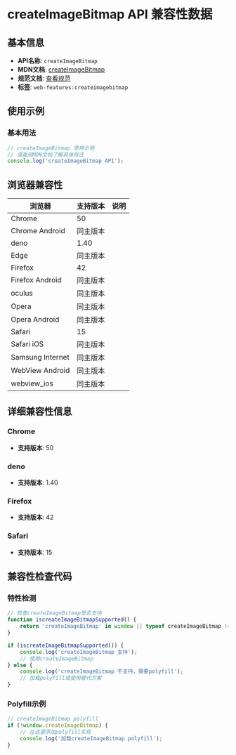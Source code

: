 # createImageBitmap API 兼容性数据

## 基本信息

- **API名称**: `createImageBitmap`
- **MDN文档**: [createImageBitmap](https://developer.mozilla.org/docs/Web/API/Window/createImageBitmap)
- **规范文档**: [查看规范](https://html.spec.whatwg.org/multipage/imagebitmap-and-animations.html#dom-createimagebitmap-dev)
- **标签**: `web-features:createimagebitmap`

## 使用示例

### 基本用法

```javascript
// createImageBitmap 使用示例
// 请查阅MDN文档了解具体用法
console.log('createImageBitmap API');
```

## 浏览器兼容性

| 浏览器 | 支持版本 | 说明 |
|--------|----------|------|
| Chrome | 50 |  |
| Chrome Android | 同主版本 |  |
| deno | 1.40 |  |
| Edge | 同主版本 |  |
| Firefox | 42 |  |
| Firefox Android | 同主版本 |  |
| oculus | 同主版本 |  |
| Opera | 同主版本 |  |
| Opera Android | 同主版本 |  |
| Safari | 15 |  |
| Safari iOS | 同主版本 |  |
| Samsung Internet | 同主版本 |  |
| WebView Android | 同主版本 |  |
| webview_ios | 同主版本 |  |

## 详细兼容性信息

### Chrome

- **支持版本**: 50

### deno

- **支持版本**: 1.40

### Firefox

- **支持版本**: 42

### Safari

- **支持版本**: 15

## 兼容性检查代码

### 特性检测

```javascript
// 检查createImageBitmap是否支持
function iscreateImageBitmapSupported() {
    return 'createImageBitmap' in window || typeof createImageBitmap !== 'undefined';
}

if (iscreateImageBitmapSupported()) {
    console.log('createImageBitmap 支持');
    // 使用createImageBitmap
} else {
    console.log('createImageBitmap 不支持，需要polyfill');
    // 加载polyfill或使用替代方案
}
```

### Polyfill示例

```javascript
// createImageBitmap polyfill
if (!window.createImageBitmap) {
    // 在这里添加polyfill实现
    console.log('加载createImageBitmap polyfill');
}
```

